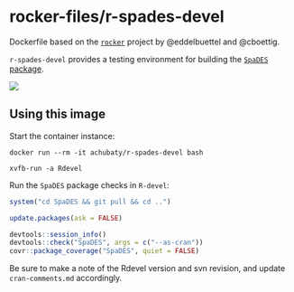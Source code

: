 # rocker-files/r-spades-devel

Dockerfile based on the [`rocker`](https://github.com/rocker-org/rocker) project by @eddelbuettel and @cboettig.

`r-spades-devel` provides a testing environment for building the [`SpaDES` package](https://github.com/PredictiveEcology/SpaDES).

[![](https://images.microbadger.com/badges/image/achubaty/r-spades-devel.svg)](https://microbadger.com/images/achubaty/r-spades-devel)

## Using this image

Start the container instance:

```
docker run --rm -it achubaty/r-spades-devel bash

xvfb-run -a Rdevel
```

Run the `SpaDES` package checks in `R-devel`:

```r
system("cd SpaDES && git pull && cd ..")

update.packages(ask = FALSE)

devtools::session_info()
devtools::check("SpaDES", args = c("--as-cran"))
covr::package_coverage("SpaDES", quiet = FALSE)
```

Be sure to make a note of the Rdevel version and svn revision, and update `cran-comments.md` accordingly.

